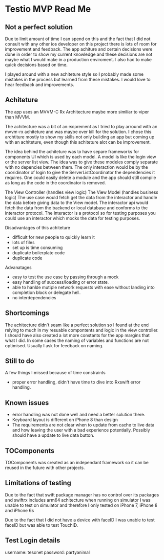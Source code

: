 # Testio MVP Read Me


## Not a perfect solution
Due to limit amount of time I can spend on this and the fact that I did not consult with any other ios developer on this project there is lots of room for improvement and feedback. 
The app achiture and certain decisions were done in order to show my current knowledge and these decisions are not maybe what I would make in a production enviroment. 
I also had to make quick decisions based on time. 

I played around with a new achiteture style so I probably made some mistakes in the process but learned from these mistakes.
I would love to hear feedback and improvements.


## Achiteture
The app uses an MVVM-C Rx Architecture maybe more similiar to viper than MVVM.

The achitecture was a bit of an exiprement as I tried to play arround with an mvvm-rx achiteture and was maybe over kill for the solution.
I chose this archtiture mostly to show my skills not only building an app but coming up with an achiteture, even though this achiteture alot can be improvement. 

The idea behind the achiteture was to have separe frameworks for components UI which is used by each model. A model is like the login view or the server list view.
The idea was to give these modeles comply separate with no depencies between them. The only interaction would be by the cooridinator of login to give the ServerListCoordinator the dependencies it requires. One could easily delete a module and the app should still compile as long as the code in the coordinator is removed. 

The View Controller (handles view logic)
The View Model (handles business logic)
The use case would fetch get the data from the interactor and handle the data before giving data to the View model.
The interactor api would fetch the data from the backend or local database and conforms to the interactor protocol. 
The interactor is a protocol so for testing purposes you could use an interactor which mocks the data for testing purposes. 

Disadvantages of this achiteture
- difficult for new people to quickly learn it
- lots of files
- set up is time consuming
- duplicate boilerplate code
- duplicate code

Advanatages
- easy to test the use case by passing through a mock  
- easy handling of success/loading or error state. 
- able to hanlde mutiple network requests with ease without landing into completion block or delegate hell.  
- no interdependencies

## Shortcomings

The achitecture didn't seam like a perfect solution so I found at the end relying to much in my resuable compontents and logic in the view controller.
I should have also created a lot more constants for the app margins that what I did. 
In some cases the naming of variables and functions are not optimised. Usually I ask for feedback on naming. 

## Still to do

A few things I missed because of time constraints
- proper error handling, didn't have time to dive into Rxswift error handling. 

## Known issues

- error handling was not done well and need a better solution there. 
- Keyboard layout is different on iPhone 8 than design
- The requirements are not clear when to update from cache to live data and how leaving the user with a bad experience potentially. Possibly should have a update to live data button. 

## TOComponents

TOComponents was created as an independant framework so it can be reused in the future with other projects.

## Limitations of testing
Due to the fact that swift package manager has no control over its packages and swiftrx includes arm64 achitecture when running on simulator I was unable to test on simulator and therefore I only tested on iPhone 7, iPhone 8 and iPhone 6s

Due to the fact that I did not have a device with faceID I was unable to test faceID but was able to test TouchID. 


## Test Login details
username: tesonet
password: partyanimal
